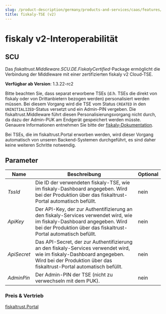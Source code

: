```yaml
---
slug: /product-description/germany/products-and-services/caas/features/basics/tse/fiskalycertified
title: fiskaly-TSE (v2)
---
```


# fiskaly v2-Interoperabilität

## SCU

Das _fiskaltrust.Middleware.SCU.DE.FiskalyCertified_-Package ermöglicht die Verbindung der Middleware mit einer zertifizierten fiskaly v2 Cloud-TSE.

**Verfügbar ab Version**: 1.3.22-rc2

Bitte beachten Sie, dass separat erworbene TSEs (d.h. TSEs die direkt von fiskaly oder von Drittanbietern bezogen werden) personalisiert werden müssen. Bei diesem Vorgang wird die TSE vom Status `CREATED` in den `UNINITIALIZED`-Status versetzt und ein Admin-PIN vergeben. Die fiskaltrust.Middleware führt diesen Personalisierungsvorgang nicht durch, da dazu der Admin-PUK am Endgerät gespeichert werden müsste. Genauere Informationen entnehmen Sie bitte der [fiskaly-Dokumentation](https://developer.fiskaly.com/en/docs/guides/api-v2#initial-authentication-and-setup).

Bei TSEs, die im fiskaltrust.Portal erworben werden, wird dieser Vorgang automatisch von unseren Backend-Systemen durchgeführt, es sind daher keine weiteren Schritte notwendig.

## Parameter

| Name | Beschreibung | Optional |
| ---- | ------------ |--------- |
| _TssId_ | Die ID der verwendeten fiskaly-TSE, wie im fiskaly-Dashboard angegeben. Wird bei der Produktion über das fiskaltrust-Portal automatisch befüllt. | nein |
| _ApiKey_ | Der API-Key, der zur Authentifizierung an den fiskaly-Services verwendet wird, wie im fiskaly-Dashboard angegeben. Wird bei der Produktion über das fiskaltrust-Portal automatisch befüllt. | nein |
| _ApiSecret_ | Das API-Secret, der zur Authentifizierung an den fiskaly-Services verwendet wird, wie im fiskaly-Dashboard angegeben. Wird bei der Produktion über das fiskaltrust-Portal automatisch befüllt. | nein |
| _AdminPin_ | Der Admin-PIN der TSE (nicht zu verwechseln mit dem PUK). | nein |

### Preis & Vertrieb

[fiskaltrust.Portal](https://portal.fiskaltrust.de)

